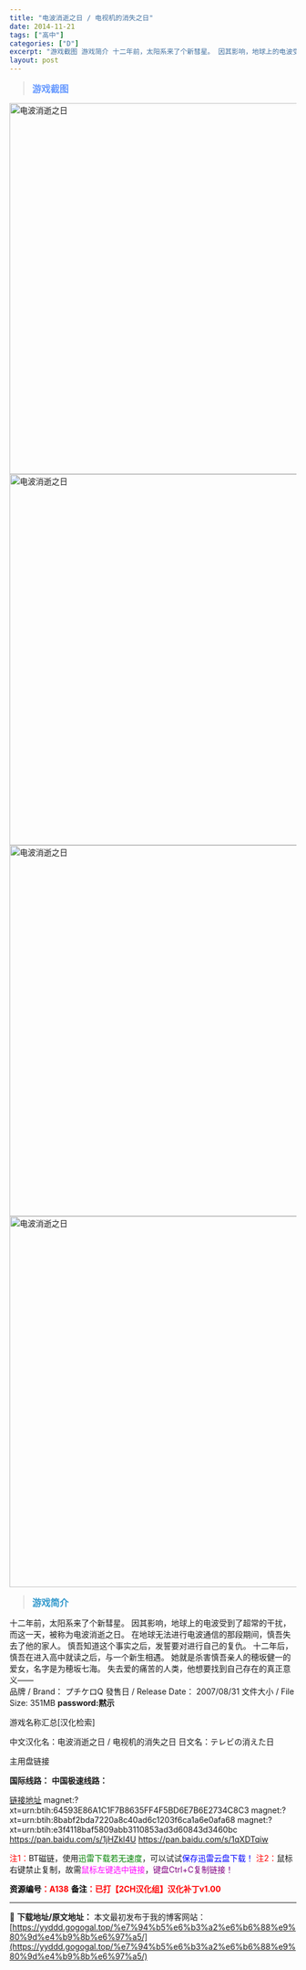 ```yaml
---
title: "电波消逝之日 / 电视机的消失之日"
date: 2014-11-21
tags: ["高中"]
categories: ["D"]
excerpt: "游戏截图 游戏简介 十二年前，太阳系来了个新彗星。 因其影响，地球上的电波受到了超常的干扰，而这一天，被称为电波消逝之日。 在地球无法进行电波通信的那段期间，慎吾失去了他的家人。 慎吾知道这个事实之后，发誓要对进行自己的复仇。 十二年后，慎吾在进入高中就读之后，与一个新生相遇。 她就是杀害慎吾亲人的&hellip;"
layout: post
---
```


<div>
<blockquote><b><span style="font-size: 12pt; color: #6699ff;">游戏截图</span></b></blockquote>
<div><img title="点击放大" src="https://yyddd.gogogal.top/wp-content/uploads/2025/04/20250429_6810eeb8cb985.webp" alt="电波消逝之日" width="650" /></div>
<div><img title="点击放大" src="https://yyddd.gogogal.top/wp-content/uploads/2025/04/20250429_6810eebb34074.webp" alt="电波消逝之日" width="650" /></div>
<div><img title="点击放大" src="https://yyddd.gogogal.top/wp-content/uploads/2025/04/20250429_6810eebd9b1ed.webp" alt="电波消逝之日" width="650" /></div>
<div><img title="点击放大" src="https://yyddd.gogogal.top/wp-content/uploads/2025/04/20250429_6810eec050bdc.webp" alt="电波消逝之日" width="650" /></div>
<blockquote><b><span style="font-size: 12pt; color: #3399cc;">游戏简介</span></b></blockquote>
<div>十二年前，太阳系来了个新彗星。
因其影响，地球上的电波受到了超常的干扰，而这一天，被称为电波消逝之日。
在地球无法进行电波通信的那段期间，慎吾失去了他的家人。
慎吾知道这个事实之后，发誓要对进行自己的复仇。
十二年后，慎吾在进入高中就读之后，与一个新生相遇。
她就是杀害慎吾亲人的穂坂健一的爱女，名字是为穂坂七海。
失去爱的痛苦的人类，他想要找到自己存在的真正意义——</div>
</div>
<div></div>
<div>品牌 / Brand： プチケロQ
發售日 / Release Date： 2007/08/31
文件大小 / File Size: 351MB
<b>password:黙示</b></div>
<div>

游戏名称汇总[汉化检索]

中文汉化名：电波消逝之日 / 电视机的消失之日
日文名：テレビの消えた日

</div>
<div class="panel panel-primary">
<div class="panel-heading">主用盘链接</div>
<div class="panel-body">

<b>国际线路：</b>
<b>中国极速线路：</b>

<!--wechatfans start-->

<a href="https://pan.xunlei.com/s/VOR9e17utp27RDvuHo9fxuf3A1?pwd=hdtf#">链接地址</a>
magnet:?xt=urn:btih:64593E86A1C1F7B8635FF4F5BD6E7B6E2734C8C3
magnet:?xt=urn:btih:8babf2bda7220a8c40ad6c1203f6ca1a6e0afa68
magnet:?xt=urn:btih:e3f4118baf5809abb3110853ad3d60843d3460bc
https://pan.baidu.com/s/1jHZkl4U
https://pan.baidu.com/s/1qXDTqiw

<!--wechatfans end-->
<span style="color: #ff0000;">注1：</span>BT磁链，使用<span style="color: #008000;">迅雷下载若无速度</span>，可以试试<span style="color: #0000ff;">保存迅雷云盘下载！</span>
<span style="color: #ff0000;">注2：</span>鼠标右键禁止复制，故需<span style="color: #ff00ff;">鼠标左键选中链接</span>，<span style="color: #800080;">键盘Ctrl+C复制链接！</span>

</div>
<div class="panel-footer"><span style="color: #ff0000;"><b><span style="color: #000000;">资源编号</span>：A138</b></span>
<span style="color: #ff0000;"><b><span style="color: #000000;">备注</span>：已打【2CH汉化组】汉化补丁v1.00</b></span></div>
</div>

---
📖 **下载地址/原文地址：** 本文最初发布于我的博客网站：[https://yyddd.gogogal.top/%e7%94%b5%e6%b3%a2%e6%b6%88%e9%80%9d%e4%b9%8b%e6%97%a5/](https://yyddd.gogogal.top/%e7%94%b5%e6%b3%a2%e6%b6%88%e9%80%9d%e4%b9%8b%e6%97%a5/)
